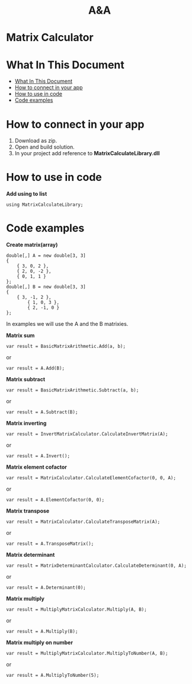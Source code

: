 <h1 align="center">A&A</h1>

# Matrix Calculator

# What In This Document

- [What In This Document](#what-in-this-document)
- [How to connect in your app](#how-to-connect-in-your-app)
- [How to use in code](#how-to-use-in-code)
- [Code examples](#code-examples)

# How to connect in your app

1. Download as zip.
2. Open and build solution.
3. In your project add reference to **MatrixCalculateLibrary.dll**

# How to use in code

**Add using to list**

	using MatrixCalculateLibrary;
	
# Code examples

**Create matrix(array)**
	
	double[,] A = new double[3, 3]
	{
		{ 3, 0, 2 },
		{ 2, 0, -2 },
		{ 0, 1, 1 }
	};
	double[,] B = new double[3, 3]
	{
		{ 3, -1, 2 },
        	{ 1, 0, 3 },
        	{ 2, -1, 0 }
	};
		
In examples we will use the A and the B matrixies.

**Matrix sum**

	var result = BasicMatrixArithmetic.Add(a, b);
	
or
	
	var result = A.Add(B);

**Matrix subtract**

	var result = BasicMatrixArithmetic.Subtract(a, b);
	
or
	
	var result = A.Subtract(B);
		
**Matrix inverting**

	var result = InvertMatrixCalculator.CalculateInvertMatrix(A);
	
or
	
	var result = A.Invert();
	
**Matrix element cofactor**

	var result = MatrixCalculator.CalculateElementCofactor(0, 0, A);
	
or
	
	var result = A.ElementCofactor(0, 0);
	
**Matrix transpose**

	var result = MatrixCalculator.CalculateTransposeMatrix(A);
	
or
	
	var result = A.TransposeMatrix();
	
**Matrix determinant**

	var result = MatrixDeterminantCalculator.CalculateDeterminant(0, A);
	
or
	
	var result = A.Determinant(0);
	
**Matrix multiply**

	var result = MultiplyMatrixCalculator.Multiply(A, B);
	
or
	
	var result = A.Multiply(B);

**Matrix multiply on number**

	var result = MultiplyMatrixCalculator.MultiplyToNumber(A, B);
	
or
	
	var result = A.MultiplyToNumber(5);

